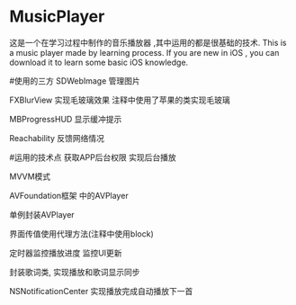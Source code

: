 # MusicPlayer
这是一个在学习过程中制作的音乐播放器 ,其中运用的都是很基础的技术.
This is a music player made by learning process. If you are new in iOS , you can download it to learn some basic iOS knowledge.

#使用的三方
SDWebImage 管理图片

FXBlurView 实现毛玻璃效果
注释中使用了苹果的类实现毛玻璃

MBProgressHUD 显示缓冲提示

Reachability 反馈网络情况

#运用的技术点
获取APP后台权限 实现后台播放

MVVM模式 

AVFoundation框架 中的AVPlayer

单例封装AVPlayer

界面传值使用代理方法(注释中使用block)

定时器监控播放进度 监控UI更新

封装歌词类, 实现播放和歌词显示同步

NSNotificationCenter 实现播放完成自动播放下一首



